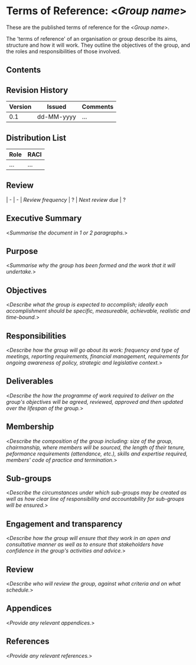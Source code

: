 # Terms of Reference: <_Group name_>

<!-- This template is based on the corresponding gov.uk content format. More details can be found at https://www.gov.uk/guidance/content-design/content-types#terms-of-reference -->

These are the published terms of reference for the <_Group name_>.

The 'terms of reference' of an organisation or group describe its aims, structure and how it will work. They outline the objectives of the group, and the roles and responsibilities of those involved.


## Contents

<!--TOC max3-->


## Revision History

| Version | Issued     | Comments
| -       | -          | -
|     0.1 | dd-MM-yyyy | …


## Distribution List

| Role | RACI
| -    | -
| …    | …


## Review

| -                  | -
| *Review frequency* | ?
| *Next review due*  | ?


## Executive Summary

<_Summarise the document in 1 or 2 paragraphs._>


## Purpose

<_Summarise why the group has been formed and the work that it will undertake._>



## Objectives

<_Describe what the group is expected to accomplish; ideally each accomplishment should be specific, measureable, achievable, realistic and time-bound._>


## Responsibilities

<_Describe how the group will go about its work: frequency and type of meetings, reporting requirements, financial management, requirements for ongoing awareness of policy, strategic and legislative context._>


## Deliverables

<_Describe the how the programme of work required to deliver on the group's objectives will be agreed, reviewed, approved and then updated over the lifespan of the group._>


## Membership

<_Describe the composition of the group including: size of the group, chairmanship, where members will be sourced, the length of their tenure, peformance requirements (attendance, etc.), skills and expertise required, members' code of practice and termination._>


## Sub-groups

<_Describe the circumstances under which sub-groups may be created as well as how clear line of responsibility and accountability for sub-groups will be ensured._>


## Engagement and transparency

<_Describe how the group will ensure that they work in an open and consultative manner as well as to ensure that stakeholders have confidence in the group's activities and advice._>


## Review

<_Describe who will review the group, against what criteria and on what schedule._>


## Appendices

<_Provide any relevant appendices._>


## References

<_Provide any relevant references._>

